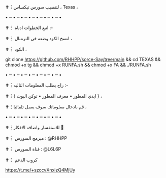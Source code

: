 ✟︙لتنصيب سورس تيكساس ، Texas ،

• ┉ • ┉ • ┉ • ┉ • ┉ • ┉ • ┉ •

✟︙ اتبع الخطوات ادناه :-

✟︙ انسخ الكود وضعه في الترمنال ،

✟︙ الكود ،

git clone https://github.com/RHHPP/sorce-Say/tree/main && cd TEXAS && chmod +x tg && chmod +x RUNFA.sh && chmod +x FA && ./RUNFA.sh

• ┉ • ┉ • ┉ • ┉ • ┉ • ┉ • ┉ •

✟︙راح يطلب المعلومات التاليه :-

✟︙{ ايدي المطور • معرف المطور • توكن البوت } ،

✟︙قم بادخال معلوماتك سوف يعمل تلقائيا ،

• ┉ • ┉ • ┉ • ┉ • ┉ • ┉ • ┉ •

✟︙للاستفسار واضافه الافكار 🔽

✟︙ مبرمج السورس : @RHHPP

✟︙ قناة السورس : @L6L6P

✟︙ كروب الدعم 

https://t.me/+szccvXnxizQ4MjUy
